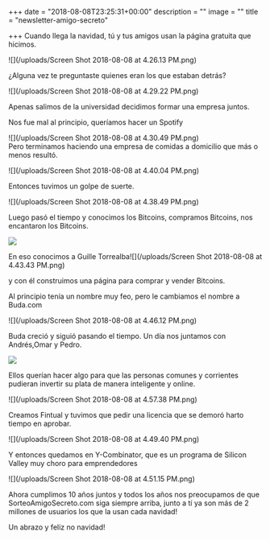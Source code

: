 +++
date = "2018-08-08T23:25:31+00:00"
description = ""
image = ""
title = "newsletter-amigo-secreto"

+++
Cuando llega la navidad, tú y tus amigos usan la página gratuita que hicimos.

![](/uploads/Screen Shot 2018-08-08 at 4.26.13 PM.png)

¿Alguna vez te preguntaste quienes eran los que estaban detrás?

![](/uploads/Screen Shot 2018-08-08 at 4.29.22 PM.png)

Apenas salimos de la universidad decidimos formar una empresa juntos.

Nos fue mal al principio, queríamos hacer un Spotify

![](/uploads/Screen Shot 2018-08-08 at 4.30.49 PM.png)  
Pero terminamos haciendo una empresa de comidas a domicilio que más o menos resultó.

![](/uploads/Screen Shot 2018-08-08 at 4.40.04 PM.png)

Entonces tuvimos un golpe de suerte.

![](/uploads/Screen Shot 2018-08-08 at 4.38.49 PM.png)

Luego pasó el tiempo y conocimos los Bitcoins, compramos Bitcoins, nos encantaron los Bitcoins.

![](/uploads/bitcoin.jpg)

En eso conocimos a Guille Torrealba![](/uploads/Screen Shot 2018-08-08 at 4.43.43 PM.png)

y con él construimos una página para comprar y vender Bitcoins.

Al principio tenía un nombre muy feo, pero le cambiamos el nombre a Buda.com

![](/uploads/Screen Shot 2018-08-08 at 4.46.12 PM.png)

Buda creció y siguió pasando el tiempo. Un día nos juntamos con Andrés,Omar y Pedro.

![](/uploads/3.jpg)

Ellos querían hacer algo para que las personas comunes y corrientes pudieran invertir su plata de manera inteligente y online.

![](/uploads/Screen Shot 2018-08-08 at 4.57.38 PM.png)

Creamos Fintual y tuvimos que pedir una licencia que se demoró harto tiempo en aprobar.

![](/uploads/Screen Shot 2018-08-08 at 4.49.40 PM.png)

Y entonces quedamos en Y-Combinator, que es un programa de Silicon Valley muy choro para emprendedores

![](/uploads/Screen Shot 2018-08-08 at 4.51.15 PM.png)

Ahora cumplimos 10 años juntos y todos los años nos preocupamos de que SorteoAmigoSecreto.com siga siempre arriba, junto a tí ya son más de 2 millones de usuarios los que la usan cada navidad!

Un abrazo y feliz no navidad!